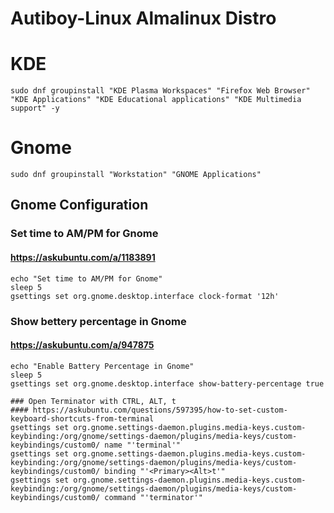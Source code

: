 # Autiboy-Linux Almalinux Distro

# KDE
```sudo dnf groupinstall "KDE Plasma Workspaces" "Firefox Web Browser" "KDE Applications" "KDE Educational applications" "KDE Multimedia support" -y```

# Gnome 
```sudo dnf groupinstall "Workstation" "GNOME Applications"```
## Gnome Configuration

### Set time to AM/PM for Gnome
#### https://askubuntu.com/a/1183891
```
echo "Set time to AM/PM for Gnome"
sleep 5
gsettings set org.gnome.desktop.interface clock-format '12h'
```

### Show bettery percentage in Gnome
#### https://askubuntu.com/a/947875
```
echo "Enable Battery Percentage in Gnome"
sleep 5
gsettings set org.gnome.desktop.interface show-battery-percentage true
```

```
### Open Terminator with CTRL, ALT, t
#### https://askubuntu.com/questions/597395/how-to-set-custom-keyboard-shortcuts-from-terminal
gsettings set org.gnome.settings-daemon.plugins.media-keys.custom-keybinding:/org/gnome/settings-daemon/plugins/media-keys/custom-keybindings/custom0/ name "'terminal'"
gsettings set org.gnome.settings-daemon.plugins.media-keys.custom-keybinding:/org/gnome/settings-daemon/plugins/media-keys/custom-keybindings/custom0/ binding "'<Primary><Alt>t'"
gsettings set org.gnome.settings-daemon.plugins.media-keys.custom-keybinding:/org/gnome/settings-daemon/plugins/media-keys/custom-keybindings/custom0/ command "'terminator'"
```
